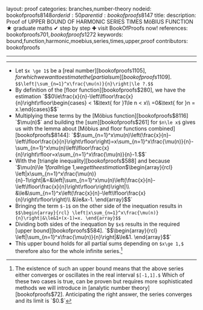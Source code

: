 layout: proof
categories: branches,number-theory
nodeid: bookofproofs$8148
orderid: 50
parentid: bookofproofs$8147
title: 
description:  Proof of UPPER BOUND OF HARMONIC SERIES TIMES MöBIUS FUNCTION &#9733; graduate maths &#10004; step by step &#10010; visit BookOfProofs now!
references: bookofproofs$701,bookofproofs$1272
keywords: bound,function,harmonic,moebius,series,times,upper,proof
contributors: bookofproofs

---


---

* Let `$x \ge 1$` be a [real number][bookofproofs$1105], for which we want to estimate the [partial sum][bookofproofs$1109].
`$$\left|\sum_{n=1}^x\frac{\mu(n)}{n}\right|\le ?.$$`
* By definition of the [floor function][bookofproofs$280], we have the estimation `$$0\le\frac{x}{n}-\left\lfloor\frac{x}{n}\right\rfloor\begin{cases}
< 1&\text{ for }1\le n < x\\
=0&\text{ for }n = x.\end{cases}$$`
* Multiplying these terms by the [Möbius function][bookofproofs$8116] `$\mu(n)$` and building the [sum][bookofproofs$261] for `$n\le x$` gives us with the lemma about [Möbius and floor functions combined][bookofproofs$8144]:
`$$\sum_{n=1}^x\mu(n)\left(\frac{x}{n}-\left\lfloor\frac{x}{n}\right\rfloor\right)=x\sum_{n=1}^x\frac{\mu(n)}{n}-\sum_{n=1}^x\mu(n)\left\lfloor\frac{x}{n}\right\rfloor=x\sum_{n=1}^x\frac{\mu(n)}{n}-1.$$`
* With the [triangle inequality][bookofproofs$588] and because `$\mu(n)\le 1$` for all `$n\ge 1,$` we get the estimation
`$$\begin{array}{rcl}
\left|x\sum_{n=1}^x\frac{\mu(n)}{n}-1\right|&=&\left|\sum_{n=1}^x\mu(n)\left(\frac{x}{n}-\left\lfloor\frac{x}{n}\right\rfloor\right)\right|\\
&\le&\sum_{n=1}^x\left(\frac{x}{n}-\left\lfloor\frac{x}{n}\right\rfloor\right)\\
&\le&x-1.
\end{array}$$`
* Bringing the term `$-1$` on the other side of the inequation results in
`$$\begin{array}{rcl}
\left|x\sum_{n=1}^x\frac{\mu(n)}{n}\right|&\le&1+(x-1)=x.
\end{array}$$`
* Dividing both sides of the inequation by `$x$` results in the required [upper bound][bookofproofs$584].
`$$\begin{array}{rcl}
\left|\sum_{n=1}^x\frac{\mu(n)}{n}\right|&\le&1.
\end{array}$$`
* This upper bound holds for all partial sums depending on `$x\ge 1,$` therefore also for the whole infinite series.[^1]

[^1]: The existence of such an upper bound means that the above series either converges or oscillates in the real interval `$[-1,1].$` Which of these two cases is true, can be proven but requires more sophisticated methods we will introduce in [analytic number theory][bookofproofs$72]. Anticipating the right answer, the series converges and its limit is `$0.$`
